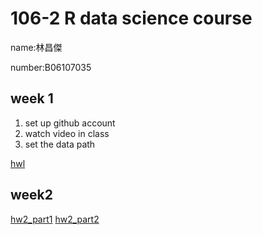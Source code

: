 ﻿
# 106-2 R data science course

name:林昌傑

number:B06107035
## week 1
  1. set up github account
  2. watch video in class
  3. set the data path 



[hwl](https://jerry882612.github.io/Jerry882612/Week1/hw1.html)
## week2

[hw2_part1](https://jerry882612.github.io/Jerry882612/week2/hw2_part1.html)
[hw2_part2](https://jerry882612.github.io/Jerry882612/week2/hw2_part2.html)